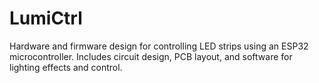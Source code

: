 # LumiCtrl
Hardware and firmware design for controlling LED strips using an ESP32 microcontroller. Includes circuit design, PCB layout, and software for lighting effects and control.
